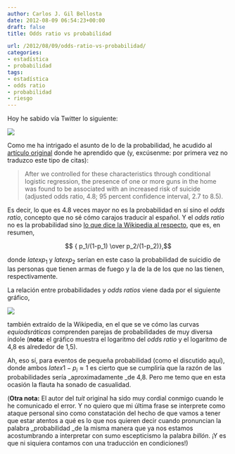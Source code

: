 ```yaml
---
author: Carlos J. Gil Bellosta
date: 2012-08-09 06:54:23+00:00
draft: false
title: Odds ratio vs probabilidad

url: /2012/08/09/odds-ratio-vs-probabilidad/
categories:
- estadística
- probabilidad
tags:
- estadística
- odds ratio
- probabilidad
- riesgo
---
```


Hoy he sabido vía Twitter lo siguiente:

[![](/wp-uploads/2012/08/odds_ratio.png)
](/wp-uploads/2012/08/odds_ratio.png)

Como me ha intrigado el asunto de lo de la probabilidad, he acudido al [artículo original](http://www.nejm.org/doi/full/10.1056/NEJM199208133270705) donde he aprendido que (y, excúsenme: por primera vez no traduzco este tipo de citas):

>After we controlled for these characteristics through conditional logistic regression, the presence of one or more guns in the home was found to be associated with an increased risk of suicide (adjusted odds ratio, 4.8; 95 percent confidence interval, 2.7 to 8.5).

Es decir, lo que es 4.8 veces mayor no es la probabilidad en sí sino el _odds ratio_, concepto que no sé cómo carajos traducir al español. Y el _odds ratio_ no es la probabilidad sino [lo que dice la Wikipedia al respecto](http://en.wikipedia.org/wiki/Odds_ratio), que es, en resumen,

$$ { p_1/(1-p_1) \over p_2/(1-p_2)},$$

donde $latex p_1$ y $latex p_2$ serían en este caso la probabilidad de suicidio de las personas que tienen armas de fuego y la de la de los que no las tienen, respectivamente.

La relación entre probabilidades y _odds ratios_ viene dada por el siguiente gráfico,

[![](/wp-uploads/2012/08/odds_ratio_map.png)
](/wp-uploads/2012/08/odds_ratio_map.png)

también extraído de la Wikipedia, en el que se ve cómo las curvas _equiodsráticas_ comprenden parejas de probabilidades de muy diversa índole (**nota:** el gráfico muestra el logaritmo del _odds ratio_ y el logaritmo de 4,8 es alrededor de 1,5).

Ah, eso sí, para eventos de pequeña probabilidad (como el discutido aquí), donde ambos $latex 1-p_i \approx 1$ es cierto que se cumpliría que la razón de las probabilidades sería _aproximadamente _de 4,8. Pero me temo que en esta ocasión la flauta ha sonado de casualidad.

(**Otra nota:** El autor del _tuit_ original ha sido muy cordial conmigo cuando le he comunicado el error. Y no quiero que mi última frase se interprete como ataque personal sino como constatación del hecho de que vamos a tener que estar atentos a qué es lo que nos quieren decir cuando pronuncian la palabra _probabilidad _de la misma manera que ya nos estamos acostumbrando a interpretar con sumo escepticismo la palabra _billón_. ¡Y es que ni siquiera contamos con una traducción en condiciones!)
